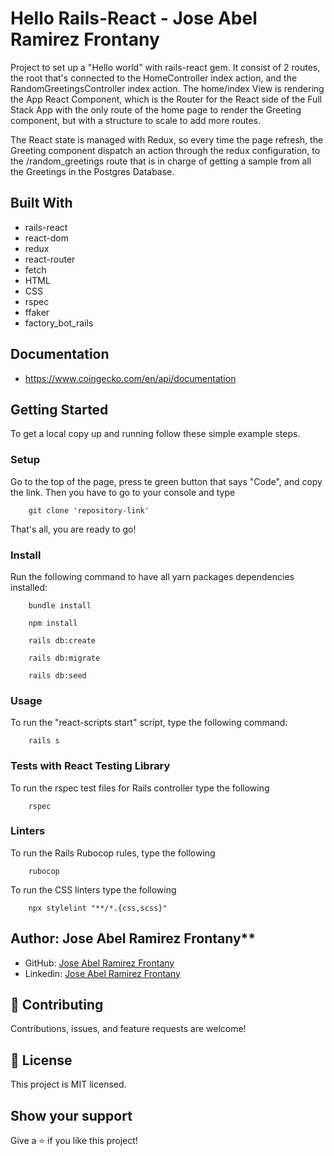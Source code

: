 # Hello Rails-React - Jose Abel Ramirez Frontany

Project to set up a "Hello world" with rails-react gem. It consist of 2 routes, the root that's connected to the HomeController index action, and the RandomGreetingsController index action. The home/index View is rendering the App React Component, which is the Router for the React side of the Full Stack App with the only route of the home page to render the Greeting component, but with a structure to scale to add more routes. 

The React state is managed with Redux, so every time the page refresh, the Greeting component dispatch an action through the redux configuration, to the /random_greetings route that is in charge of getting a sample from all the Greetings in the Postgres Database. 

## Built With

- rails-react
- react-dom
- redux
- react-router
- fetch
- HTML
- CSS
- rspec
- ffaker
- factory_bot_rails

## Documentation

- https://www.coingecko.com/en/api/documentation


## Getting Started

To get a local copy up and running follow these simple example steps.

### Setup

Go to the top of the page, press te green button that says "Code", and copy the link. Then you have to go to your console and type

```
    git clone 'repository-link'
```

That's all, you are ready to go!


### Install

Run the following command to have all yarn packages dependencies installed:

```
    bundle install
```

```
    npm install
```

```
    rails db:create
```


```
    rails db:migrate
```


```
    rails db:seed
```

### Usage

To run the "react-scripts start" script, type the following command:

```
    rails s
```

### Tests with React Testing Library

To run the rspec test files for Rails controller type the following

```
    rspec
```

### Linters

To run the Rails Rubocop rules, type the following

```
    rubocop
```

To run the CSS linters type the following

```
    npx stylelint "**/*.{css,scss}"
```

## Author: Jose Abel Ramirez Frontany\*\*

- GitHub: [Jose Abel Ramirez Frontany](https://github.com/jose-Abel)
- Linkedin: [Jose Abel Ramirez Frontany](www.linkedin.com/in/joseabelramirezfrontany)

## 🤝 Contributing

Contributions, issues, and feature requests are welcome!

## 📝 License

This project is MIT licensed.

## Show your support

Give a ⭐️ if you like this project!
